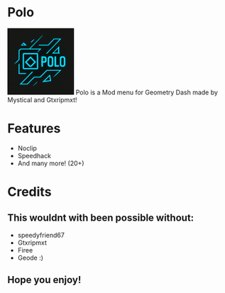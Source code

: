 # Polo

<img src="logo.png" width="150" alt="the mod's logo" />
Polo is a Mod menu  for Geometry Dash made by Mystical and Gtxripmxt!

# Features
- Noclip
- Speedhack
- And many more! (20+)

# Credits

## This wouldnt with been possible without:

- speedyfriend67
- Gtxripmxt
- Firee
- Geode :)

## Hope you enjoy!

